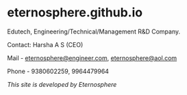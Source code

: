 # eternosphere.github.io
Edutech, Engineering/Technical/Management R&D Company.

Contact: Harsha A S (CEO)

Mail - eternosphere@engineer.com,
       eternosphere@aol.com

Phone - 9380602259, 9964479964

_This site is developed by Eternosphere_
